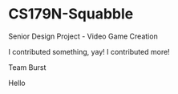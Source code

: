 CS179N-Squabble
===============

Senior Design Project - Video Game Creation

I contributed something, yay!
I contributed more!

Team Burst

Hello
